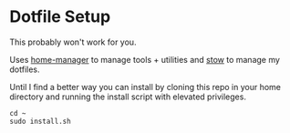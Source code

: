 # Dotfile Setup

This probably won't work for you.

Uses [home-manager](https://nix-community.github.io/home-manager/) to manage tools + utilities and [stow](https://www.gnu.org/software/stow/) to manage my dotfiles.

Until I find a better way you can install by cloning this repo in your home directory and running the install script with elevated privileges.
```
cd ~
sudo install.sh
```
